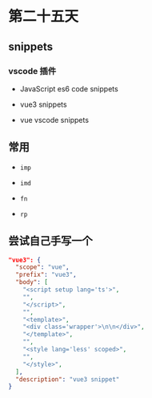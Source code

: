# 第二十五天

## snippets

### vscode 插件

- JavaScript es6 code snippets

- vue3 snippets

- vue vscode snippets

## 常用

- `imp`

- `imd`

- `fn`

- `rp`

## 尝试自己手写一个

```json
"vue3": {
  "scope": "vue",
  "prefix": "vue3",
  "body": [
    "<script setup lang='ts'>",
    "",
    "</script>",
    "",
    "<template>",
    "<div class='wrapper'>\n\n</div>",
    "</template>",
    "",
    "<style lang='less' scoped>",
    "",
    "</style>",
  ],
  "description": "vue3 snippet"
}
```
